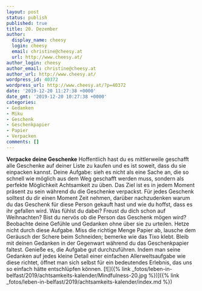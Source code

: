 ```yaml
---
layout: post
status: publish
published: true
title: 20. Dezember
author:
  display_name: cheesy
  login: cheesy
  email: christine@cheesy.at
  url: http://www.cheesy.at/
author_login: cheesy
author_email: christine@cheesy.at
author_url: http://www.cheesy.at/
wordpress_id: 40372
wordpress_url: http://www.cheesy.at/?p=40372
date: '2019-12-20 11:27:38 +0000'
date_gmt: '2019-12-20 10:27:38 +0000'
categories:
- Gedanken
- Miku
- Geschenk
- Geschenkpapier
- Papier
- Verpacken
comments: []
---
```

 **Verpacke deine Geschenke**
Hoffentlich hast du es mittlerweile geschafft alle Geschenke auf deiner Liste zu kaufen und es ist soweit, dass du sie einpacken kannst. Deine Aufgabe: sieh es nicht als eine Sache an, die so schnell wie möglich aus dem Weg geschafft werden muss, sondern als perfekte Möglichkeit Achtsamkeit zu üben.
Das Ziel ist es in jedem Moment präsent zu sein während du die Geschenke verpackst. Für jedes Geschenk solltest du dir einen Moment Zeit nehmen, darüber nachzudenken warum du das Geschenk für diese Person gekauft hast und wie du hoffst, dass es ihr gefallen wird. Was fühlst du dabei? Freust du dich schon auf Weihnachten? Bist du nervös ob die Person das Geschenk mögen wird? Beobachte deine Gefühle und Gedanken ohne über sie zu urteilen.
Hetze nicht durch diese Aufgabe. Miss die richtige Menge Papier ab, lausche dem Geräusch der Schere beim Schneiden; bemerke wie das Tixo klebt. Bleib mit deinen Gedanken in der Gegenwart während du das Geschenkpapier faltest. Genieße es, die Aufgabe gut durchzuführen.
Indem man seine Gedanken auf jedes kleine Detail einer einfachen Allerweltsaufgabe wie diese richtet, öffnet man sich selbst für ein bedeutendes Erlebnis, das uns so einfach hätte entschlüpfen können.
[![]({% link _fotos/leben-in-belfast/2019/achtsamkeits-kalender/Mindfulness-20.jpg %})]({% link _fotos/leben-in-belfast/2019/achtsamkeits-kalender/index.md %})
